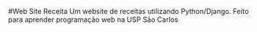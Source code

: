 #Web Site Receita
Um website de receitas utilizando Python/Django. Feito para aprender programação web na USP São Carlos
